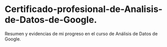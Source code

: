 # Certificado-profesional-de-Analisis-de-Datos-de-Google.
Resumen y evidencias de mi progreso en el curso de Análisis de Datos de Google.

